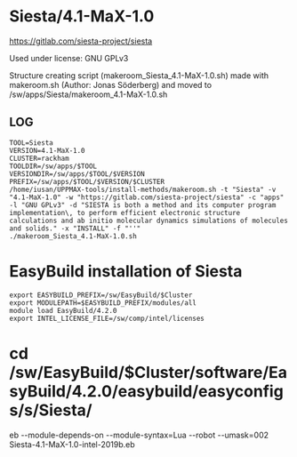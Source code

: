 Siesta/4.1-MaX-1.0
========================

<https://gitlab.com/siesta-project/siesta>

Used under license:
GNU GPLv3

Structure creating script (makeroom_Siesta_4.1-MaX-1.0.sh) made with makeroom.sh (Author: Jonas Söderberg) and moved to /sw/apps/Siesta/makeroom_4.1-MaX-1.0.sh

LOG
---

    TOOL=Siesta
    VERSION=4.1-MaX-1.0
    CLUSTER=rackham
    TOOLDIR=/sw/apps/$TOOL
    VERSIONDIR=/sw/apps/$TOOL/$VERSION
    PREFIX=/sw/apps/$TOOL/$VERSION/$CLUSTER
    /home/iusan/UPPMAX-tools/install-methods/makeroom.sh -t "Siesta" -v "4.1-MaX-1.0" -w "https://gitlab.com/siesta-project/siesta" -c "apps" -l "GNU GPLv3" -d "SIESTA is both a method and its computer program implementation\, to perform efficient electronic structure calculations and ab initio molecular dynamics simulations of molecules and solids." -x "INSTALL" -f "''"
    ./makeroom_Siesta_4.1-MaX-1.0.sh

# EasyBuild installation of Siesta

    export EASYBUILD_PREFIX=/sw/EasyBuild/$Cluster
    export MODULEPATH=$EASYBUILD_PREFIX/modules/all
    module load EasyBuild/4.2.0
    export INTEL_LICENSE_FILE=/sw/comp/intel/licenses

#   cd /sw/EasyBuild/$Cluster/software/EasyBuild/4.2.0/easybuild/easyconfigs/s/Siesta/
   eb --module-depends-on --module-syntax=Lua --robot --umask=002 Siesta-4.1-MaX-1.0-intel-2019b.eb

